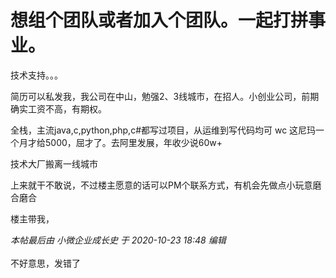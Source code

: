 # 想组个团队或者加入个团队。一起打拼事业。


技术支持。。。

简历可以私发我，我公司在中山，勉强2、3线城市，在招人。小创业公司，前期确实工资不高，有期权。

全栈，主流java,c,python,php,c#都写过项目，从运维到写代码均可 wc 这尼玛一个月才给5000，屈才了。去阿里发展，年收少说60w+

技术大厂搬离一线城市

上来就干不敢说，不过楼主愿意的话可以PM个联系方式，有机会先做点小玩意磨合磨合<img src="static/image/smiley/default/smile.gif" smilieid="1" border="0" alt="" />

楼主带我，

<i class="pstatus"> 本帖最后由 小微企业成长史 于 2020-10-23 18:48 编辑 </i><br />
<br />
不好意思，发错了
